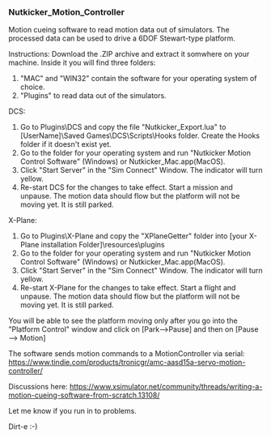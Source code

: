 ### Nutkicker_Motion_Controller

Motion cueing software to read motion data out of simulators. The processed data can be used to drive a 6DOF Stewart-type platform.

Instructions:
Download the .ZIP archive and extract it somwhere on your machine. Inside it you will find three folders:
1. "MAC" and "WIN32" contain the software for your operating system of choice.
2. "Plugins" to read data out of the simulators.

DCS:
1. Go to Plugins\DCS and copy the file "Nutkicker_Export.lua" to [UserName]\Saved Games\DCS\Scripts\Hooks folder. Create the Hooks folder if it doesn't exist yet.
2. Go to the folder for your operating system and run "Nutkicker Motion Control Software" (Windows) or Nutkicker_Mac.app(MacOS).
3. Click "Start Server" in the "Sim Connect" Window. The indicator will turn yellow.
4. Re-start DCS for the changes to take effect. Start a mission and unpause. The motion data should flow but the platform will not be moving yet. It is still parked.

X-Plane:
1. Go to Plugins\X-Plane and copy the "XPlaneGetter" folder into [your X-Plane installation Folder]\resources\plugins
2. Go to the folder for your operating system and run "Nutkicker Motion Control Software" (Windows) or Nutkicker_Mac.app(MacOS).
3. Click "Start Server" in the "Sim Connect" Window. The indicator will turn yellow.
4. Re-start X-Plane for the changes to take effect. Start a flight and unpause. The motion data should flow but the platform will not be moving yet. It is still parked.


You will be able to see the platform moving only after you go into the "Platform Control" window and click on [Park-->Pause] and then on [Pause --> Motion]


The software sends motion commands to a MotionController via serial:
https://www.tindie.com/products/tronicgr/amc-aasd15a-servo-motion-controller/

Discussions here:
https://www.xsimulator.net/community/threads/writing-a-motion-cueing-software-from-scratch.13108/

Let me know if you run in to problems.

Dirt-e :-)

